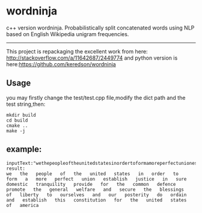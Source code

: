 # wordninja

c++ version wordninja.
Probabilistically split concatenated words using NLP based on English Wikipedia unigram frequencies.

-----
This project is repackaging the excellent work from here: http://stackoverflow.com/a/11642687/2449774
and python version is here:https://github.com/keredson/wordninja

Usage
-----
you may firstly change the test/test.cpp file,modify the dict path and the test string,then:
```
mkdir build
cd build
cmake ..
make -j

```
example:
----
```
inputText:"wethepeopleoftheunitedstatesinordertoformamoreperfectunionestablishjusticeinsuredomestictranquilityprovideforthecommondefencepromotethegeneralwelfareandsecuretheblessingsoflibertytoourselvesandourposteritydoordainandestablishthisconstitutionfortheunitedstatesofamerica"
result:
we   the   people   of   the   united   states   in   order   to   form   a   more   perfect   union   establish   justice   in   sure   domestic   tranquility   provide   for   the   common   defence   promote   the   general   welfare   and   secure   the   blessings   of   liberty   to   ourselves   and   our   posterity   do   ordain   and   establish   this   constitution   for   the   united   states   of   america  
```